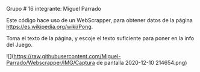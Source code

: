 Grupo # 16
integrante: Miguel Parrado

Este código hace uso de un WebScrapper, para obtener datos de la página https://es.wikipedia.org/wiki/Pong.

Toma el texto de la página, y escoje el texto suficiente para poner en la info del Juego.

![](https://raw.githubusercontent.com/Miguel-Parrado/Webscrapper/IMG/Captura de pantalla 2020-12-10 214654.png)
